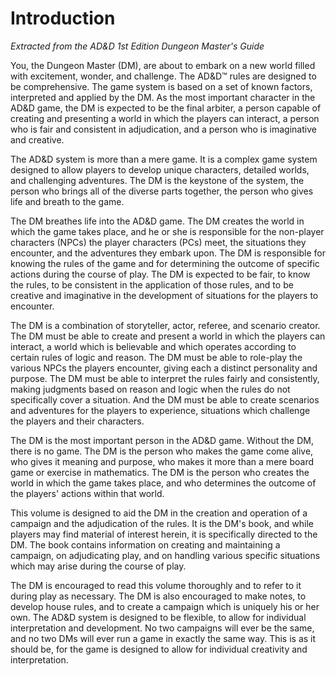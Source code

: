# Introduction

*Extracted from the AD&D 1st Edition Dungeon Master's Guide*

You, the Dungeon Master (DM), are about to embark on a new world filled with excitement, wonder, and challenge. The AD&D™ rules are designed to be comprehensive. The game system is based on a set of known factors, interpreted and applied by the DM. As the most important character in the AD&D game, the DM is expected to be the final arbiter, a person capable of creating and presenting a world in which the players can interact, a person who is fair and consistent in adjudication, and a person who is imaginative and creative.

The AD&D system is more than a mere game. It is a complex game system designed to allow players to develop unique characters, detailed worlds, and challenging adventures. The DM is the keystone of the system, the person who brings all of the diverse parts together, the person who gives life and breath to the game.

The DM breathes life into the AD&D game. The DM creates the world in which the game takes place, and he or she is responsible for the non-player characters (NPCs) the player characters (PCs) meet, the situations they encounter, and the adventures they embark upon. The DM is responsible for knowing the rules of the game and for determining the outcome of specific actions during the course of play. The DM is expected to be fair, to know the rules, to be consistent in the application of those rules, and to be creative and imaginative in the development of situations for the players to encounter.

The DM is a combination of storyteller, actor, referee, and scenario creator. The DM must be able to create and present a world in which the players can interact, a world which is believable and which operates according to certain rules of logic and reason. The DM must be able to role-play the various NPCs the players encounter, giving each a distinct personality and purpose. The DM must be able to interpret the rules fairly and consistently, making judgments based on reason and logic when the rules do not specifically cover a situation. And the DM must be able to create scenarios and adventures for the players to experience, situations which challenge the players and their characters.

The DM is the most important person in the AD&D game. Without the DM, there is no game. The DM is the person who makes the game come alive, who gives it meaning and purpose, who makes it more than a mere board game or exercise in mathematics. The DM is the person who creates the world in which the game takes place, and who determines the outcome of the players' actions within that world.

This volume is designed to aid the DM in the creation and operation of a campaign and the adjudication of the rules. It is the DM's book, and while players may find material of interest herein, it is specifically directed to the DM. The book contains information on creating and maintaining a campaign, on adjudicating play, and on handling various specific situations which may arise during the course of play.

The DM is encouraged to read this volume thoroughly and to refer to it during play as necessary. The DM is also encouraged to make notes, to develop house rules, and to create a campaign which is uniquely his or her own. The AD&D system is designed to be flexible, to allow for individual interpretation and development. No two campaigns will ever be the same, and no two DMs will ever run a game in exactly the same way. This is as it should be, for the game is designed to allow for individual creativity and interpretation.
